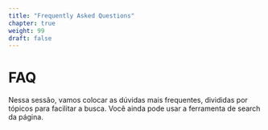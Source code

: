 ```yaml
---
title: "Frequently Asked Questions"
chapter: true
weight: 99
draft: false
---
```


# FAQ

Nessa sessão, vamos colocar as dúvidas mais frequentes, divididas por tópicos para facilitar a busca.
Você ainda pode usar a ferramenta de search da página.